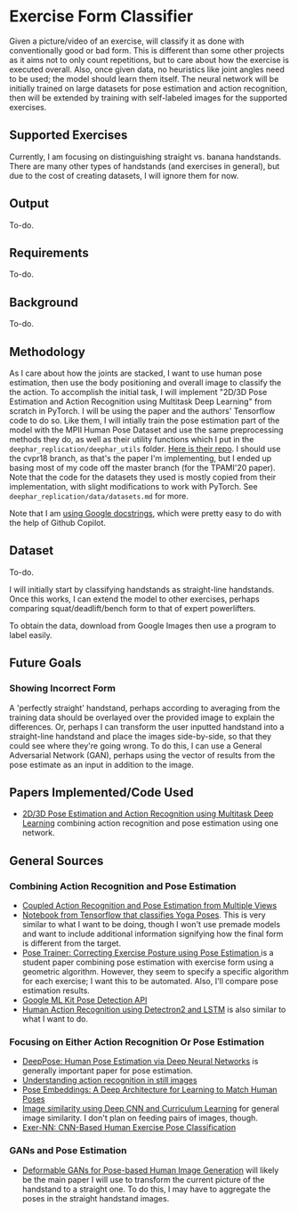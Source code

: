 # Exercise Form Classifier
Given a picture/video of an exercise, will classify it as done with conventionally good or bad form. This is different than some other projects as it aims not to only count repetitions, but to care about how the exercise is executed overall. Also, once given data, no heuristics like joint angles need to be used; the model should learn them itself. The neural network will be initially trained on large datasets for pose estimation and action recognition, then will be extended by training with self-labeled images for the supported exercises.

## Supported Exercises
Currently, I am focusing on distinguishing straight vs. banana handstands. There are many other types of handstands (and exercises in general), but due to the cost of creating datasets, I will ignore them for now.

## Output
To-do.

## Requirements
To-do.

## Background
To-do.

## Methodology
As I care about how the joints are stacked, I want to use human pose estimation, then use the body positioning and overall image to classify the the action. To accomplish the initial task, I will implement "2D/3D Pose Estimation and Action Recognition using Multitask Deep Learning" from scratch in PyTorch. I will be using the paper and the authors' Tensorflow code to do so. Like them, I will intially train the pose estimation part of the model with the MPII Human Pose Dataset and use the same preprocessing methods they do, as well as their utility functions which I put in the ```deephar_replication/deephar_utils``` folder. [Here is their repo](https://github.com/dluvizon/deephar). I should use the cvpr18 branch, as that's the paper I'm implementing, but I ended up basing most of my code off the master branch (for the TPAMI'20 paper). Note that the code for the datasets they used is mostly copied from their implementation, with slight modifications to work with PyTorch. See ```deephar_replication/data/datasets.md``` for more.

Note that I am [using Google docstrings](https://github.com/google/styleguide/blob/gh-pages/pyguide.md#38-comments-and-docstrings), which were pretty easy to do with the help of Github Copilot.

## Dataset
To-do.

I will initially start by classifying handstands as straight-line handstands. Once this works, I can extend the model to other exercises, perhaps comparing squat/deadlift/bench form to that of expert powerlifters.

To obtain the data, download from Google Images then use a program to label easily.

## Future Goals
### Showing Incorrect Form
A 'perfectly straight' handstand, perhaps according to averaging from the training data should be overlayed over the provided image to explain the differences. Or, perhaps I can transform the user inputted handstand into a straight-line handstand and place the images side-by-side, so that they could see where they're going wrong. To do this, I can use a General Adversarial Network (GAN), perhaps using the vector of results from the pose estimate as an input in addition to the image.

## Papers Implemented/Code Used
- [2D/3D Pose Estimation and Action Recognition using Multitask Deep Learning](https://arxiv.org/pdf/1802.09232.pdf) combining action recognition and pose estimation using one network.

## General Sources
### Combining Action Recognition and Pose Estimation
- [Coupled Action Recognition and Pose Estimation from
Multiple Views](https://citeseerx.ist.psu.edu/viewdoc/download?doi=10.1.1.308.5466&rep=rep1&type=pdf)
- [Notebook from Tensorflow that classifies Yoga Poses](https://colab.research.google.com/github/tensorflow/tensorflow/blob/master/tensorflow/lite/g3doc/tutorials/pose_classification.ipynb#scrollTo=ydb-bd_UWXMq). This is very similar to what I want to be doing, though I won't use premade models and want to include additional information signifying how the final form is different from the target.
- [Pose Trainer: Correcting Exercise Posture using Pose Estimation
](https://arxiv.org/pdf/2006.11718.pdf) is a student paper combining pose estimation with exercise form using a geometric algorithm. However, they seem to specify a specific algorithm for each exercise; I want this to be automated. Also, I'll compare pose estimation results.
- [Google ML Kit Pose Detection API](https://developers.google.com/ml-kit/vision/pose-detection/classifying-poses)
- [Human Action Recognition using Detectron2 and LSTM](https://learnopencv.com/human-action-recognition-using-detectron2-and-lstm/#disqus_thread) is also similar to what I want to do.
### Focusing on Either Action Recognition Or Pose Estimation
- [DeepPose: Human Pose Estimation via Deep Neural Networks](https://arxiv.org/pdf/1312.4659.pdf) is generally important paper for pose estimation.
- [Understanding action recognition in still images](https://openaccess.thecvf.com/content_CVPRW_2020/papers/w23/Girish_Understanding_Action_Recognition_in_Still_Images_CVPRW_2020_paper.pdf)
- [Pose Embeddings: A Deep Architecture for Learning to Match Human Poses](https://arxiv.org/abs/1507.00302)
- [Image similarity using Deep CNN and Curriculum Learning](https://arxiv.org/ftp/arxiv/papers/1709/1709.08761.pdf) for general image similarity. I don't plan on feeding pairs of images, though.
- [Exer-NN: CNN-Based Human Exercise Pose Classification](https://link.springer.com/chapter/10.1007/978-981-33-4367-2_34)
### GANs and Pose Estimation
- [Deformable GANs for Pose-based Human Image Generation](https://arxiv.org/abs/1801.00055) will likely be the main paper I will use to transform the current picture of the handstand to a straight one. To do this, I may have to aggregate the poses in the straight handstand images.